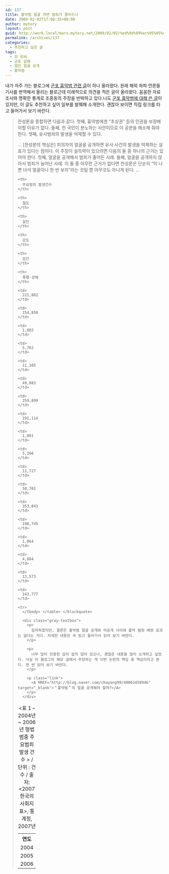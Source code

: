```yaml
---
id: 137
title: 흉악범 얼굴 까면 범죄가 줄어드나
date: 2009-02-02T17:08:35+00:00
author: mytory
layout: post
guid: http://work.local/marx.mytory.net/2009/02/02/%ed%9d%89%ec%95%85%eb%b2%94-%ec%96%bc%ea%b5%b4-%ea%b9%8c%eb%a9%b4-%eb%b2%94%ec%a3%84%ea%b0%80-%ec%a4%84%ec%96%b4%eb%93%9c%eb%82%98/
permalink: /archives/137
categories:
  - 추천하고 싶은 글
tags:
  - 강 모씨
  - 군포 살해
  - 범인 얼굴 공개
  - 흉악범
---
```

<div class="gray-textbox">
  <p>
    내가 자주 가는 블로그에 <A HREF="http://blog.naver.com/chayang99/40061458946"  target="_blank" title="＂흉악범＂의 얼굴 공개해야 할까?">군포 흉악범 관련 글</A>이 하나 올라왔다. 원래 해외 좌파 언론들 기사를 번역해서 올리는 블로근데 이례적으로 의견을 적은 글이 올라왔다. 꼼꼼한 자료조사와 명확한 통계로 조중동의 주장을 반박하고 있다.나도 <A href="http://spar2003.tistory.com/73" target="_blank" title="범인 얼굴 공개 ─ 흉악 범죄와 자본주의">군포 흉악범에 대해 쓴 글</A>이 있지만, 이 글도 추천하고 싶어 일부를 발췌해 소개한다. 괜찮아 보이면 직접 링크를 타고 들어가서 보기 바란다.
  </p>
</div>

> 찬성론을 종합하면 다음과 같다. 첫째, 흉악범에겐 “초상권” 등의 인권을 보장해야할 이유가 없다. 둘째, 전 국민이 분노하는 사안이므로 이 공분을 해소해 줘야 한다. 셋째, 유사범죄의 발생을 억제할 수 있다.
> 
> … [찬성론의 핵심은] 피의자의 얼굴을 공개하면 유사 사건의 발생을 억제하는 실효가 있다는 점이다. 이 주장이 설득력이 있으려면 다음의 둘 중 하나의 근거는 있어야 한다. 첫째, 얼굴을 공개해서 범죄가 줄어든 사례. 둘째, 얼굴을 공개하지 않아서 범죄가 늘어난 사례. 이 둘 중 아무런 근거가 없다면 찬성론은 단순히 “이 나쁜 녀석 얼굴이나 한 번 보자”라는 것일 뿐 아무것도 아니게 된다. …
> 
> <table>
>   <caption><표 1 &#8211; 2004년 ~ 2006년 형법범중 주요범죄 발생 건수 > / 단위 : 건수 / 출처: <2007 한국의 사회지표>, 통계청, 2007년</caption> 
>   
>   <tr>
>     <th>
>       연도
>     </th>
>     
>     <th>
>       주요범죄 발생건수
>     </th>
>     
>     <th>
>       절도
>     </th>
>     
>     <th>
>       살인
>     </th>
>     
>     <th>
>       강도
>     </th>
>     
>     <th>
>       강간
>     </th>
>     
>     <th>
>       폭행·상해
>     </th>
>   </tr>
>   
>   <tr>
>     <td>
>       2004
>     </td>
>     
>     <td>
>       221,882
>     </td>
>     
>     <td>
>       154,850
>     </td>
>     
>     <td>
>       1,082
>     </td>
>     
>     <td>
>       5,762
>     </td>
>     
>     <td>
>       11,105
>     </td>
>     
>     <td>
>       49,083
>     </td>
>   </tr>
>   
>   <tr>
>     <td>
>       2005
>     </td>
>     
>     <td>
>       259,899
>     </td>
>     
>     <td>
>       191,114
>     </td>
>     
>     <td>
>       1,091
>     </td>
>     
>     <td>
>       5,266
>     </td>
>     
>     <td>
>       11,727
>     </td>
>     
>     <td>
>       50,701
>     </td>
>   </tr>
>   
>   <tr>
>     <td>
>       2006
>     </td>
>     
>     <td>
>       353,843
>     </td>
>     
>     <td>
>       190,745
>     </td>
>     
>     <td>
>       1,064
>     </td>
>     
>     <td>
>       4,684
>     </td>
>     
>     <td>
>       13,573
>     </td>
>     
>     <td>
>       143,777
>     </td>
>     
>     <tr>
>       </tbody> </table> </blockquote> 
>       
>       <div class="gray-textbox">
>         <p>
>           짐작하겠지만, 결론은 흉악범 얼굴 공개와 미공개 사이에 흉악 범죄 예방 효과는 없다는 거다. 자세한 내용은 꼭 링크 들어가서 읽어 보기 바란다.
>         </p>
>         
>         <p>
>           너무 많이 인용한 감이 없지 않아 있으나, 괜찮은 내용을 많이 소개하고 싶었다. 사실 이 블로그의 해당 글에서 주장하는 게 이번 논란의 핵심 중 핵심이라고 본다. 한 번 읽어 보기 바란다.
>         </p>
>         
>         <p class="link">
>           <A HREF="http://blog.naver.com/chayang99/40061458946"  target="_blank">＂흉악범＂의 얼굴 공개해야 할까?</A>
>         </p>
>       </div>
